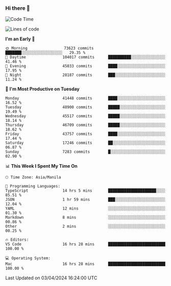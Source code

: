### Hi there 👋

<!--START_SECTION:waka-->
![Code Time](http://img.shields.io/badge/Code%20Time-5%2C009%20hrs%2041%20mins-blue)

![Lines of code](https://img.shields.io/badge/From%20Hello%20World%20I%27ve%20Written-115.3%20million%20lines%20of%20code-blue)

**I'm an Early 🐤** 

```text
🌞 Morning                73623 commits       ███████░░░░░░░░░░░░░░░░░░   29.35 % 
🌆 Daytime                104017 commits      ██████████░░░░░░░░░░░░░░░   41.46 % 
🌃 Evening                45033 commits       ████░░░░░░░░░░░░░░░░░░░░░   17.95 % 
🌙 Night                  28187 commits       ███░░░░░░░░░░░░░░░░░░░░░░   11.24 % 
```
📅 **I'm Most Productive on Tuesday** 

```text
Monday                   41448 commits       ████░░░░░░░░░░░░░░░░░░░░░   16.52 % 
Tuesday                  48900 commits       █████░░░░░░░░░░░░░░░░░░░░   19.49 % 
Wednesday                45517 commits       █████░░░░░░░░░░░░░░░░░░░░   18.14 % 
Thursday                 46709 commits       █████░░░░░░░░░░░░░░░░░░░░   18.62 % 
Friday                   43757 commits       ████░░░░░░░░░░░░░░░░░░░░░   17.44 % 
Saturday                 17246 commits       ██░░░░░░░░░░░░░░░░░░░░░░░   06.87 % 
Sunday                   7283 commits        █░░░░░░░░░░░░░░░░░░░░░░░░   02.90 % 
```


📊 **This Week I Spent My Time On** 

```text
🕑︎ Time Zone: Asia/Manila

💬 Programming Languages: 
TypeScript               14 hrs 5 mins       █████████████████████░░░░   85.51 % 
JSON                     1 hr 59 mins        ███░░░░░░░░░░░░░░░░░░░░░░   12.04 % 
YAML                     12 mins             ░░░░░░░░░░░░░░░░░░░░░░░░░   01.30 % 
Markdown                 8 mins              ░░░░░░░░░░░░░░░░░░░░░░░░░   00.86 % 
Other                    2 mins              ░░░░░░░░░░░░░░░░░░░░░░░░░   00.25 % 

🔥 Editors: 
VS Code                  16 hrs 28 mins      █████████████████████████   100.00 % 

💻 Operating System: 
Mac                      16 hrs 28 mins      █████████████████████████   100.00 % 
```


 Last Updated on 03/04/2024 16:24:00 UTC
<!--END_SECTION:waka-->


<!--
**rad182/rad182** is a ✨ _special_ ✨ repository because its `README.md` (this file) appears on your GitHub profile.

Here are some ideas to get you started:

- 🔭 I’m currently working on ...
- 🌱 I’m currently learning ...
- 👯 I’m looking to collaborate on ...
- 🤔 I’m looking for help with ...
- 💬 Ask me about ...
- 📫 How to reach me: ...
- 😄 Pronouns: ...
- ⚡ Fun fact: ...
-->
